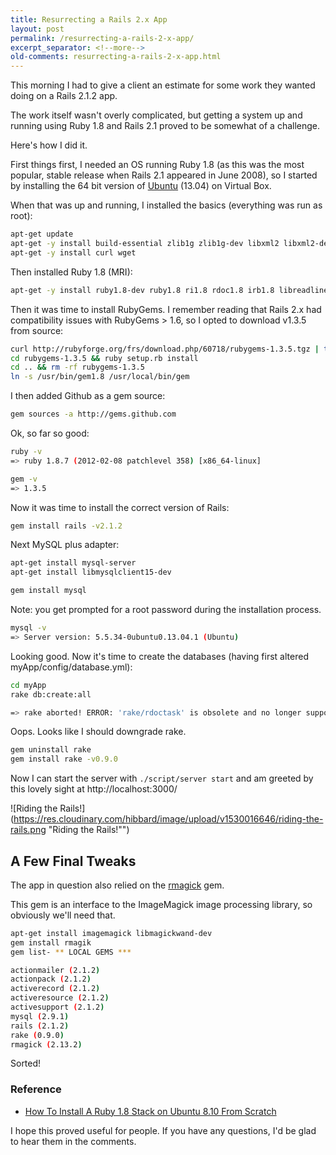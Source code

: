 ```yaml
---
title: Resurrecting a Rails 2.x App
layout: post
permalink: /resurrecting-a-rails-2-x-app/
excerpt_separator: <!--more-->
old-comments: resurrecting-a-rails-2-x-app.html
---
```


This morning I had to give a client an estimate for some work they wanted doing on a Rails 2.1.2 app.

The work itself wasn't overly complicated, but getting a system up and running using Ruby 1.8 and Rails 2.1 proved to be somewhat of a challenge.

Here's how I did it.

<!--more-->

First things first, I needed an OS running Ruby 1.8 (as this was the most popular, stable release when Rails 2.1 appeared in June 2008), so I started by installing the 64 bit version of [Ubuntu](http://www.ubuntu.com/ "Ubuntu - a Debian-based Linux operating system") (13.04) on Virtual Box.

When that was up and running, I installed the basics (everything was run as root):

```sh
apt-get update
apt-get -y install build-essential zlib1g zlib1g-dev libxml2 libxml2-dev libxslt-dev sqlite3 libsqlite3-dev locate git-core
apt-get -y install curl wget
```

Then installed Ruby 1.8 (MRI):

```sh
apt-get -y install ruby1.8-dev ruby1.8 ri1.8 rdoc1.8 irb1.8 libreadline-ruby1.8 libruby1.8 libopenssl-ruby
```

Then it was time to install RubyGems. I remember reading that Rails 2.x had compatibility issues with RubyGems > 1.6, so I opted to download v1.3.5 from source:

```sh
curl http://rubyforge.org/frs/download.php/60718/rubygems-1.3.5.tgz | tar -xzv
cd rubygems-1.3.5 && ruby setup.rb install
cd .. && rm -rf rubygems-1.3.5
ln -s /usr/bin/gem1.8 /usr/local/bin/gem
```

I then added Github as a gem source:

```sh
gem sources -a http://gems.github.com
```

Ok, so far so good:

```sh
ruby -v
=> ruby 1.8.7 (2012-02-08 patchlevel 358) [x86_64-linux]

gem -v
=> 1.3.5
```

Now it was time to install the correct version of Rails:

```sh
gem install rails -v2.1.2
```

Next MySQL plus adapter:

```sh
apt-get install mysql-server
apt-get install libmysqlclient15-dev

gem install mysql
```

Note: you get prompted for a root password during the installation process.

```sh
mysql -v
=> Server version: 5.5.34-0ubuntu0.13.04.1 (Ubuntu)
```

Looking good. Now it's time to create the databases (having first altered myApp/config/database.yml):

```sh
cd myApp
rake db:create:all

=> rake aborted! ERROR: 'rake/rdoctask' is obsolete and no longer supported.
```

Oops. Looks like I should downgrade rake.

```sh
gem uninstall rake
gem install rake -v0.9.0
```

Now I can start the server with `./script/server start` and am greeted by this lovely sight at http://localhost:3000/

![Riding the Rails!](https://res.cloudinary.com/hibbard/image/upload/v1530016646/riding-the-rails.png "Riding the Rails!"")

## A Few Final Tweaks

The app in question also relied on the [rmagick](https://github.com/rmagick/rmagick "An interface to the ImageMagick and GraphicsMagick image processing libraries.") gem.

This gem is an interface to the ImageMagick image processing library, so obviously we'll need that.

```sh
apt-get install imagemagick libmagickwand-dev
gem install rmagik
gem list- ** LOCAL GEMS ***

actionmailer (2.1.2)
actionpack (2.1.2)
activerecord (2.1.2)
activeresource (2.1.2)
activesupport (2.1.2)
mysql (2.9.1)
rails (2.1.2)
rake (0.9.0)
rmagick (2.13.2)
```

Sorted!

### Reference

-  [How To Install A Ruby 1.8 Stack on Ubuntu 8.10 From Scratch](http://www.rubyinside.com/how-to-install-a-ruby-18-stack-on-ubuntu-810-from-scratch-1566.html "Ruby Inside")

I hope this proved useful for people. If you have any questions, I'd be glad to hear them in the comments.
